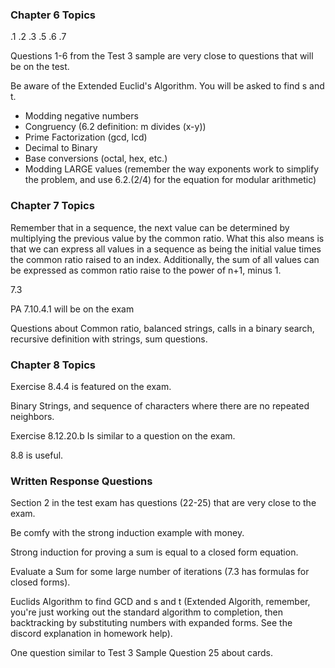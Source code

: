 ### Chapter 6 Topics

.1
.2
.3
.5
.6
.7

Questions 1-6 from the Test 3 sample are very close to questions that will be on the test.

Be aware of the Extended Euclid's Algorithm. You will be asked to find s and t.

- Modding negative numbers
- Congruency (6.2 definition: m divides (x-y))
- Prime Factorization (gcd, lcd)
- Decimal to Binary
- Base conversions (octal, hex, etc.)
- Modding LARGE values (remember the way exponents work to simplify the problem, and use 6.2.(2/4) for the equation for modular arithmetic)

### Chapter 7 Topics

Remember that in a sequence, the next value can be determined by multiplying the previous value by the common ratio. What this also means is that we can express all values in a sequence as being the initial value times the common ratio raised to an index. Additionally, the sum of all values can be expressed as common ratio raise to the power of n+1, minus 1.

7.3

PA 7.10.4.1 will be on the exam

Questions about Common ratio, balanced strings, calls in a binary search, recursive definition with strings, sum questions.
### Chapter 8 Topics

Exercise 8.4.4 is featured on the exam.

Binary Strings, and sequence of characters where there are no repeated neighbors.

Exercise 8.12.20.b Is similar to a question on the exam.

8.8 is useful.

### Written Response Questions

Section 2 in the test exam has questions (22-25) that are very close to the exam. 

Be comfy with the strong induction example with money. 

Strong induction for proving a sum is equal to a closed form equation. 

Evaluate a Sum for some large number of iterations (7.3 has formulas for closed forms). 

Euclids Algorithm to find GCD and s and t (Extended Algorith, remember, you're just working out the standard algorithm to completion, then backtracking by substituting numbers with expanded forms. See the discord explanation in homework help). 

One question similar to Test 3 Sample Question 25 about cards. 